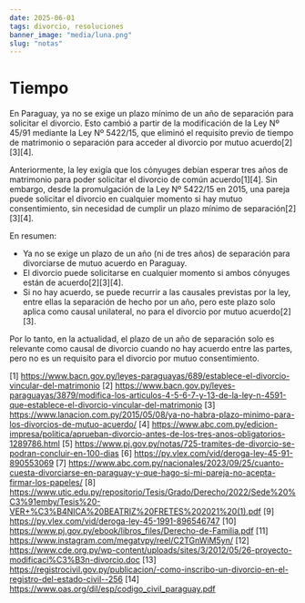 ```yaml
---
date: 2025-06-01
tags: divorcio, resoluciones
banner_image: "media/luna.png"
slug: "notas"
---
```


# Tiempo

En Paraguay, ya no se exige un plazo mínimo de un año de separación para solicitar el divorcio. Esto cambió a partir de la modificación de la Ley Nº 45/91 mediante la Ley Nº 5422/15, que eliminó el requisito previo de tiempo de matrimonio o separación para acceder al divorcio por mutuo acuerdo[2][3][4].

Anteriormente, la ley exigía que los cónyuges debían esperar tres años de matrimonio para poder solicitar el divorcio de común acuerdo[1][4]. Sin embargo, desde la promulgación de la Ley Nº 5422/15 en 2015, una pareja puede solicitar el divorcio en cualquier momento si hay mutuo consentimiento, sin necesidad de cumplir un plazo mínimo de separación[2][3][4].

En resumen:

- Ya no se exige un plazo de un año (ni de tres años) de separación para divorciarse de mutuo acuerdo en Paraguay.
- El divorcio puede solicitarse en cualquier momento si ambos cónyuges están de acuerdo[2][3][4].
- Si no hay acuerdo, se puede recurrir a las causales previstas por la ley, entre ellas la separación de hecho por un año, pero este plazo solo aplica como causal unilateral, no para el divorcio por mutuo acuerdo[2][3].

Por lo tanto, en la actualidad, el plazo de un año de separación solo es relevante como causal de divorcio cuando no hay acuerdo entre las partes, pero no es un requisito para el divorcio por mutuo consentimiento.

[1] https://www.bacn.gov.py/leyes-paraguayas/689/establece-el-divorcio-vincular-del-matrimonio
[2] https://www.bacn.gov.py/leyes-paraguayas/3879/modifica-los-articulos-4-5-6-7-y-13-de-la-ley-n-4591-que-establece-el-divorcio-vincular-del-matrimonio
[3] https://www.lanacion.com.py/2015/05/08/ya-no-habra-plazo-minimo-para-los-divorcios-de-mutuo-acuerdo/
[4] https://www.abc.com.py/edicion-impresa/politica/aprueban-divorcio-antes-de-los-tres-anos-obligatorios-1289786.html
[5] https://www.pj.gov.py/notas/725-tramites-de-divorcio-se-podran-concluir-en-100-dias
[6] https://py.vlex.com/vid/deroga-ley-45-91-890553069
[7] https://www.abc.com.py/nacionales/2023/09/25/cuanto-cuesta-divorciarse-en-paraguay-y-que-hago-si-mi-pareja-no-acepta-firmar-los-papeles/
[8] https://www.utic.edu.py/repositorio/Tesis/Grado/Derecho/2022/Sede%20%C3%91emby/Tesis%20-VER+%C3%B4NICA%20BEATRIZ%20FRETES%202021%20(1).pdf
[9] https://py.vlex.com/vid/deroga-ley-45-1991-896546747
[10] https://www.pj.gov.py/ebook/libros_files/Derecho-de-Familia.pdf
[11] https://www.instagram.com/megatvpy/reel/C2TGnWiM5yn/
[12] https://www.cde.org.py/wp-content/uploads/sites/3/2012/05/26-proyecto-modificaci%C3%B3n-divorcio.doc
[13] https://registrocivil.gov.py/publicacion/-como-inscribo-un-divorcio-en-el-registro-del-estado-civil--256
[14] https://www.oas.org/dil/esp/codigo_civil_paraguay.pdf
